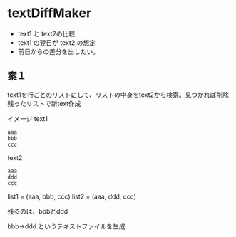 # textDiffMaker

- text1 と text2の比較
- text1 の翌日が text2 の想定
- 前日からの差分を出したい。

## 案１
text1を行ごとのリストにして、リストの中身をtext2から検索。見つかれば削除
残ったリストで新text作成

イメージ
text1

```
aaa
bbb
ccc
```

text2
```
aaa
ddd
ccc
```

list1 = (aaa, bbb, ccc)
list2 = (aaa, ddd, ccc)

残るのは、bbbとddd

bbb→ddd
というテキストファイルを生成
